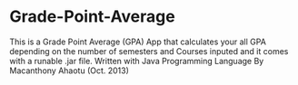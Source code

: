 # Grade-Point-Average
This is a Grade Point Average (GPA) App that calculates your all GPA depending on the number of semesters and Courses inputed and it comes with a runable .jar file. 
Written with Java Programming Language By Macanthony Ahaotu (Oct. 2013)
